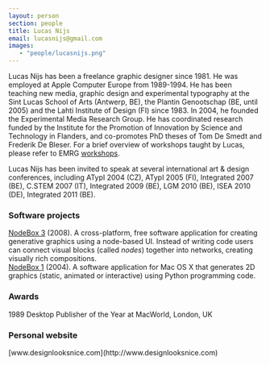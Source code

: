 ```yaml
---
layout: person
section: people
title: Lucas Nijs
email: lucasnijs@gmail.com
images:
   - "people/lucasnijs.png"
---
```


Lucas Nijs has been a freelance graphic designer since 1981. He was employed at Apple Computer Europe from 1989-1994. He has been teaching new media, graphic design and experimental typography at the Sint Lucas School of Arts (Antwerp, BE), the Plantin Genootschap (BE, until 2005) and the Lahti Institute of Design (FI) since 1983. In 2004, he founded the Experimental Media Research Group. He has coordinated research funded by the Institute for the Promotion of Innovation by Science and Technology in Flanders, and co-promotes PhD theses of Tom De Smedt and Frederik De Bleser. For a brief overview of workshops taught by Lucas, please refer to EMRG <a href="../activities/workshops.html">workshops</a>. 

Lucas Nijs has been invited to speak at several international art &amp; design conferences, including ATypI 2004 (CZ), ATypI 2005 (FI), Integrated 2007 (BE), C.STEM 2007 (IT), Integrated 2009 (BE), LGM 2010 (BE), ISEA 2010 (DE), Integrated 2011 (BE).

<h3>Software projects</h3>

<div class="box"><a href="../software/nodebox-3" class="tag-software">NodeBox 3</a> (2008). A cross-platform, free software application for creating generative graphics using a node-based UI. Instead of writing code users can connect visual blocks (called <em>nodes</em>) together into networks, creating visually rich compositions.</div>

<div class="box"><a href="../software/nodebox-1" class="tag-software">NodeBox 1</a> (2004). A software application for Mac OS X that generates 2D graphics (static, animated or interactive) using Python programming code.</div>

<h3>Awards</h3>
1989 Desktop Publisher of the Year at MacWorld, London, UK

<h3>Personal website</h3>
[www.designlooksnice.com](http://www.designlooksnice.com)
